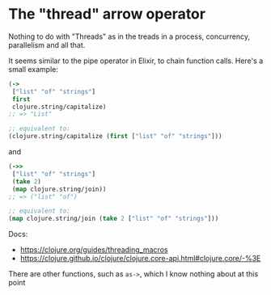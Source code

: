 # The "thread" arrow operator

Nothing to do with "Threads" as in the treads in a process, concurrency,
parallelism and all that.

It seems similar to the pipe operator in Elixir, to chain function calls.
Here's a small example:

```clojure
(->
 ["list" "of" "strings"]
 first
 clojure.string/capitalize)
;; => "List"

;; equivalent to:
(clojure.string/capitalize (first ["list" "of" "strings"]))
```

and 

```clojure
(->>
 ["list" "of" "strings"]
 (take 2)
 (map clojure.string/join))
;; => ("list" "of")

;; equivalent to:
(map clojure.string/join (take 2 ["list" "of" "strings"]))
```

Docs:
- https://clojure.org/guides/threading_macros
- https://clojure.github.io/clojure/clojure.core-api.html#clojure.core/-%3E

There are other functions, such as `as->`, which I know nothing about at this point
